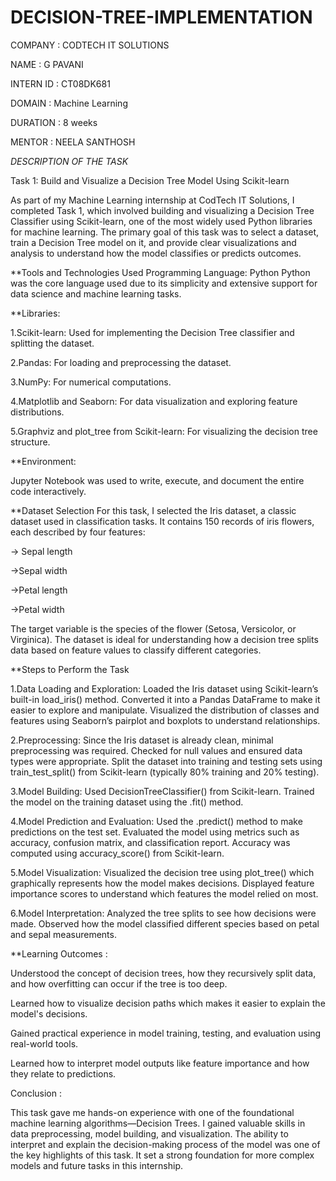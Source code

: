 # DECISION-TREE-IMPLEMENTATION

COMPANY : CODTECH IT SOLUTIONS

NAME : G PAVANI

INTERN ID : CT08DK681

DOMAIN : Machine Learning

DURATION : 8 weeks

MENTOR : NEELA SANTHOSH

*DESCRIPTION OF THE TASK*

Task 1: Build and Visualize a Decision Tree Model Using Scikit-learn

As part of my Machine Learning internship at CodTech IT Solutions, I completed Task 1, which involved building and visualizing a Decision Tree Classifier using Scikit-learn, one of the most widely used Python libraries for machine learning. The primary goal of this task was to select a dataset, train a Decision Tree model on it, and provide clear visualizations and analysis to understand how the model classifies or predicts outcomes.

**Tools and Technologies Used
  Programming Language: Python
  Python was the core language used due to its simplicity and extensive support for data science and machine learning tasks.

**Libraries:

  1.Scikit-learn: Used for implementing the Decision Tree classifier and splitting the dataset.

 2.Pandas: For loading and preprocessing the dataset.

 3.NumPy: For numerical computations.

 4.Matplotlib and Seaborn: For data visualization and exploring feature distributions.

 5.Graphviz and plot_tree from Scikit-learn: For visualizing the decision tree structure.

**Environment:  

  Jupyter Notebook was used to write, execute, and document the entire code interactively.

**Dataset Selection
For this task, I selected the Iris dataset, a classic dataset used in classification tasks. It contains 150 records of iris flowers, each described by four features:

->  Sepal length

->Sepal width

->Petal length

->Petal width

The target variable is the species of the flower (Setosa, Versicolor, or Virginica). The dataset is ideal for understanding how a decision tree splits data based on feature values to classify different categories.

**Steps to Perform the Task

1.Data Loading and Exploration:
Loaded the Iris dataset using Scikit-learn’s built-in load_iris() method.
Converted it into a Pandas DataFrame to make it easier to explore and manipulate.
Visualized the distribution of classes and features using Seaborn’s pairplot and boxplots to understand relationships.

2.Preprocessing:
Since the Iris dataset is already clean, minimal preprocessing was required.
Checked for null values and ensured data types were appropriate.
Split the dataset into training and testing sets using train_test_split() from Scikit-learn (typically 80% training and 20% testing).

3.Model Building:
Used DecisionTreeClassifier() from Scikit-learn.
Trained the model on the training dataset using the .fit() method.

4.Model Prediction and Evaluation:
Used the .predict() method to make predictions on the test set.
Evaluated the model using metrics such as accuracy, confusion matrix, and classification report.
Accuracy was computed using accuracy_score() from Scikit-learn.

5.Model Visualization:
Visualized the decision tree using plot_tree() which graphically represents how the model makes decisions.
Displayed feature importance scores to understand which features the model relied on most.

6.Model Interpretation:
Analyzed the tree splits to see how decisions were made.
Observed how the model classified different species based on petal and sepal measurements.

**Learning Outcomes :

Understood the concept of decision trees, how they recursively split data, and how overfitting can occur if the tree is too deep.

Learned how to visualize decision paths which makes it easier to explain the model's decisions.

Gained practical experience in model training, testing, and evaluation using real-world tools.

Learned how to interpret model outputs like feature importance and how they relate to predictions.

Conclusion :

This task gave me hands-on experience with one of the foundational machine learning algorithms—Decision Trees. I gained valuable skills in data preprocessing, model building, and visualization. The ability to interpret and explain the decision-making process of the model was one of the key highlights of this task. It set a strong foundation for more complex models and future tasks in this internship.
